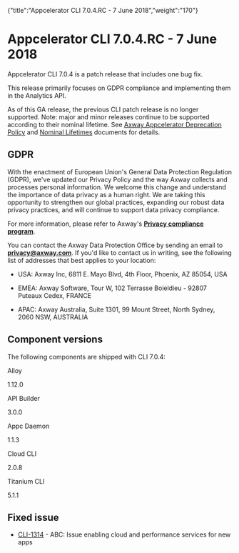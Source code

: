 {"title":"Appcelerator CLI 7.0.4.RC - 7 June 2018","weight":"170"} 

# Appcelerator CLI 7.0.4.RC - 7 June 2018

Appcelerator CLI 7.0.4 is a patch release that includes one bug fix.

This release primarily focuses on GDPR compliance and implementing them in the Analytics API.

As of this GA release, the previous CLI patch release is no longer supported. Note: major and minor releases continue to be supported according to their nominal lifetime. See [Axway Appcelerator Deprecation Policy](/docs/appc/AMPLIFY_Appcelerator_Services_Overview/Axway_Appcelerator_Deprecation_Policy/) and [Nominal Lifetimes](/docs/appc/AMPLIFY_Appcelerator_Services_Overview/Axway_Appcelerator_Product_Lifecycle/#NominalLifetimes) documents for details.

## GDPR

With the enactment of European Union's General Data Protection Regulation (GDPR), we've updated our Privacy Policy and the way Axway collects and processes personal information. We welcome this change and understand the importance of data privacy as a human right. We are taking this opportunity to strengthen our global practices, expanding our robust data privacy practices, and will continue to support data privacy compliance.

For more information, please refer to Axway's **[Privacy compliance program](https://www.axway.com/gdpr)**.

You can contact the Axway Data Protection Office by sending an email to **[privacy@axway.com](mailto:privacy@axway.com)**. If you'd like to contact us in writing, see the following list of addresses that best applies to your location:

*   USA: Axway Inc, 6811 E. Mayo Blvd, 4th Floor, Phoenix, AZ 85054, USA
    
*   EMEA: Axway Software, Tour W, 102 Terrasse Boieldieu - 92807 Puteaux Cedex, FRANCE
    
*   APAC: Axway Australia, Suite 1301, 99 Mount Street, North Sydney, 2060 NSW, AUSTRALIA
    

## Component versions

The following components are shipped with CLI 7.0.4:

Alloy

1.12.0

API Builder

3.0.0

Appc Daemon

1.1.3

Cloud CLI

2.0.8

Titanium CLI

5.1.1

## Fixed issue

*   [CLI-1314](https://jira.appcelerator.org/browse/CLI-1314) - ABC: Issue enabling cloud and performance services for new apps